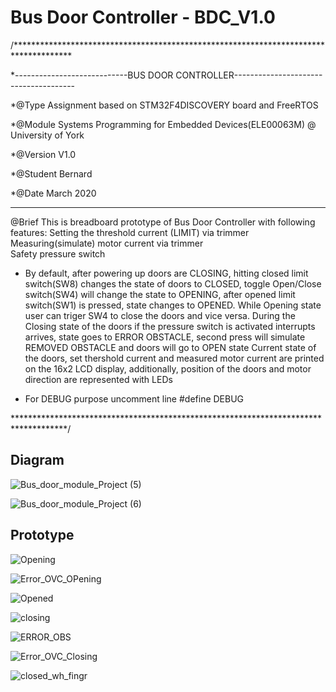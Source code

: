 # Bus Door Controller - BDC_V1.0

/*************************************************************************************

*----------------------------BUS DOOR CONTROLLER--------------------------------------

*@Type    Assignment based on STM32F4DISCOVERY board and FreeRTOS

*@Module  Systems Programming for Embedded Devices(ELE00063M) @ University of York

*@Version V1.0

*@Student Bernard

*@Date    March 2020

**************************************************************************************

@Brief   This is breadboard prototype of Bus Door Controller with following 
					features: Setting the threshold current (LIMIT) via trimmer
										Measuring(simulate) motor current via trimmer									
	    							Safety pressure switch	
										
*	By default, after powering up doors are CLOSING, hitting closed limit 	
	switch(SW8) changes the state of doors to CLOSED, toggle Open/Close
	switch(SW4) will change the state to OPENING, after opened limit 
	switch(SW1) is pressed, state changes to OPENED.
  While Opening state user can triger SW4 to close the doors and vice 
	versa.
	During the Closing state of the doors if the pressure switch is activated 
  interrupts arrives, state goes to ERROR OBSTACLE, second press will
	simulate REMOVED OBSTACLE and doors will go to OPEN state
	Current state of the doors, set thershold current and measured motor current
	are printed on the 16x2 LCD display, additionally, position of the doors
	and motor direction are represented with LEDs

*	For DEBUG purpose uncomment line  #define DEBUG

************************************************************************************/

## Diagram
![Bus_door_module_Project (5)](https://user-images.githubusercontent.com/37474395/88382069-ff9e0500-cda7-11ea-9dc9-31def59d5c9c.png)



![Bus_door_module_Project (6)](https://user-images.githubusercontent.com/37474395/88382326-86eb7880-cda8-11ea-91b5-094402ffa446.png)


## Prototype 
![Opening](https://user-images.githubusercontent.com/37474395/88382552-f6616800-cda8-11ea-94b7-07c17ec3ee87.jpg)

![Error_OVC_OPening](https://user-images.githubusercontent.com/37474395/88382528-f19cb400-cda8-11ea-8d9a-ce2891caed3e.jpg)

![Opened](https://user-images.githubusercontent.com/37474395/88382537-f3ff0e00-cda8-11ea-81ce-c37a7c10bd15.jpg)

![closing](https://user-images.githubusercontent.com/37474395/88382816-8d2e2480-cda9-11ea-9d08-da3b7fad5a88.jpg)

![ERROR_OBS](https://user-images.githubusercontent.com/37474395/88382866-a8009900-cda9-11ea-9493-e5ff368887c8.jpg)

![Error_OVC_Closing](https://user-images.githubusercontent.com/37474395/88382818-8ef7e800-cda9-11ea-8314-96e21afe9e85.jpg)

![closed_wh_fingr](https://user-images.githubusercontent.com/37474395/88382813-899a9d80-cda9-11ea-9b91-bdadb390e831.jpg)
